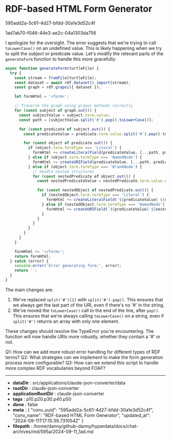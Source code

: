# RDF-based HTML Form Generator

595add2a-5c61-4d27-bfdd-30a1e3d52c4f

1ad7ab70-f046-44e3-ae2c-04a1303da756

 I apologize for the oversight. The error suggests that we're trying to call `toLowerCase()` on an undefined value. This is likely happening when we try to split the subject or predicate value. Let's modify the relevant parts of the `generateForm` function to handle this more gracefully:

```javascript
async function generateForm(turtleFile) {
  try {
    const stream = fromFile(turtleFile);
    const dataset = await rdf.dataset().import(stream);
    const graph = rdf.grapoi({ dataset });

    let formHtml = '<form>';

    // Traverse the graph using grapoi methods correctly
    for (const subject of graph.out()) {
      const subjectValue = subject.term.value;
      const path = [subjectValue.split('#').pop().toLowerCase()];

      for (const predicate of subject.out()) {
        const predicateValue = predicate.term.value.split('#').pop().toLowerCase();

        for (const object of predicate.out()) {
          if (object.term.termType === 'Literal') {
            formHtml += createLiteralField(predicateValue, [...path, predicateValue]);
          } else if (object.term.termType === 'NamedNode') {
            formHtml += createURIField(predicateValue, [...path, predicateValue]);
          } else if (object.term.termType === 'BlankNode') {
            // Handle nested structures
            for (const nestedPredicate of object.out()) {
              const nestedPredicateValue = nestedPredicate.term.value.split('#').pop().toLowerCase();

              for (const nestedObject of nestedPredicate.out()) {
                if (nestedObject.term.termType === 'Literal') {
                  formHtml += createLiteralField(`${predicateValue} ${nestedPredicateValue}`, [...path, predicateValue, nestedPredicateValue]);
                } else if (nestedObject.term.termType === 'NamedNode') {
                  formHtml += createURIField(`${predicateValue} ${nestedPredicateValue}`, [...path, predicateValue, nestedPredicateValue]);
                }
              }
            }
          }
        }
      }
    }

    formHtml += '</form>';
    return formHtml;
  } catch (error) {
    console.error('Error generating form:', error);
    return '';
  }
}
```

The main changes are:

1. We've replaced `split('#')[1]` with `split('#').pop()`. This ensures that we always get the last part of the URI, even if there's no '#' in the string.
2. We've moved the `toLowerCase()` call to the end of the line, after `pop()`. This ensures that we're always calling `toLowerCase()` on a string, even if `split('#')` returns an array with only one element.

These changes should resolve the TypeError you're encountering. The function will now handle URIs more robustly, whether they contain a '#' or not.

Q1: How can we add more robust error handling for different types of RDF terms?
Q2: What strategies can we implement to make the form generation process more configurable?
Q3: How can we extend this script to handle more complex RDF vocabularies beyond FOAF?

---

* **dataDir** : src/applications/claude-json-converter/data
* **rootDir** : claude-json-converter
* **applicationRootDir** : claude-json-converter
* **tags** : p10.p20.p30.p40.p50
* **done** : false
* **meta** : {
  "conv_uuid": "595add2a-5c61-4d27-bfdd-30a1e3d52c4f",
  "conv_name": "RDF-based HTML Form Generator",
  "updated_at": "2024-09-11T17:15:39.731054Z"
}
* **filepath** : /home/danny/github-danny/hyperdata/docs/chat-archives/md/595a/2024-09-11_1ad.md